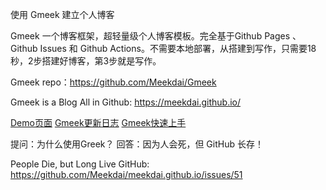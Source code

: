 使用 Gmeek 建立个人博客

Gmeek 一个博客框架，超轻量级个人博客模板。完全基于Github Pages 、 Github Issues 和 Github Actions。不需要本地部署，从搭建到写作，只需要18秒，2步搭建好博客，第3步就是写作。

Gmeek repo：https://github.com/Meekdai/Gmeek

Gmeek is a Blog All in Github: https://meekdai.github.io/

[Demo页面](http://meekdai.github.io/)
[Gmeek更新日志](https://meekdai.github.io/post/Gmeek-geng-xin-ri-zhi.html)
[Gmeek快速上手](https://blog.meekdai.com/post/Gmeek-kuai-su-shang-shou.html)

提问：为什么使用Greek？
回答：因为人会死，但 GitHub 长存！

People Die, but Long Live GitHub: 
https://github.com/Meekdai/meekdai.github.io/issues/51
